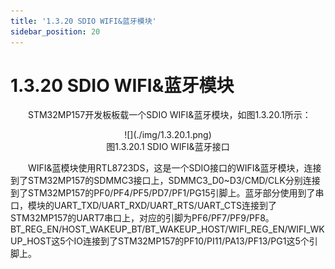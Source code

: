 ```yaml
---
title: '1.3.20 SDIO WIFI&蓝牙模块'
sidebar_position: 20
---
```


# 1.3.20 SDIO WIFI&蓝牙模块 

&emsp;&emsp;STM32MP157开发板板载一个SDIO WIFI&蓝牙模块，如图1.3.20.1所示：

<center>
![](./img/1.3.20.1.png)<br/>
图1.3.20.1 SDIO WIFI&蓝牙接口
</center>


&emsp;&emsp;WIFI&蓝模块使用RTL8723DS，这是一个SDIO接口的WIFI&蓝牙模块，连接到了STM32MP157的SDMMC3接口上，SDMMC3_D0~D3/CMD/CLK分别连接到了STM32MP157的PF0/PF4/PF5/PD7/PF1/PG15引脚上。蓝牙部分使用到了串口，模块的UART_TXD/UART_RXD/UART_RTS/UART_CTS连接到了STM32MP157的UART7串口上，对应的引脚为PF6/PF7/PF9/PF8。BT_REG_EN/HOST_WAKEUP_BT/BT_WAKEUP_HOST/WIFI_REG_EN/WIFI_WKUP_HOST这5个IO连接到了STM32MP157的PF10/PI11/PA13/PF13/PG1这5个引脚上。















